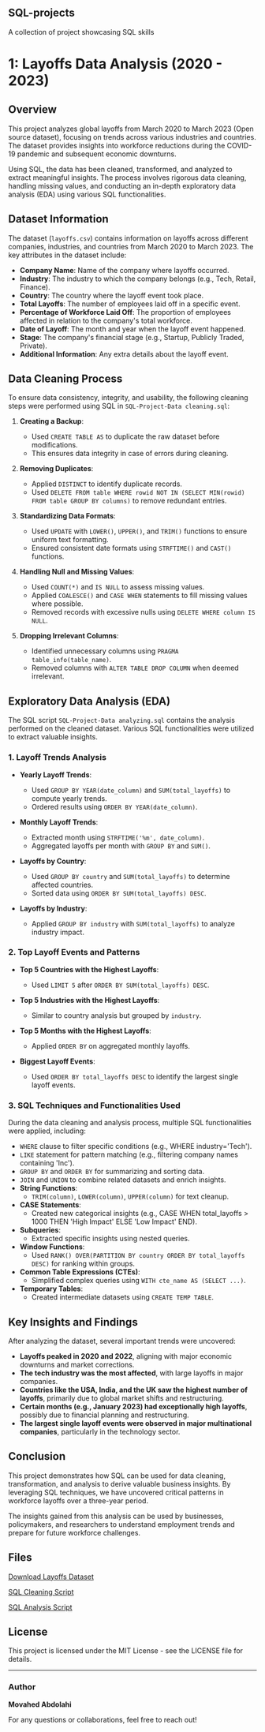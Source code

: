 ## SQL-projects
A collection of project showcasing SQL skills

# 1: Layoffs Data Analysis (2020 - 2023)

## Overview
This project analyzes global layoffs from March 2020 to March 2023 (Open source dataset), focusing on trends across various industries and countries. The dataset provides insights into workforce reductions during the COVID-19 pandemic and subsequent economic downturns.

Using SQL, the data has been cleaned, transformed, and analyzed to extract meaningful insights. The process involves rigorous data cleaning, handling missing values, and conducting an in-depth exploratory data analysis (EDA) using various SQL functionalities.

## Dataset Information
The dataset (`layoffs.csv`) contains information on layoffs across different companies, industries, and countries from March 2020 to March 2023. The key attributes in the dataset include:

- **Company Name**: Name of the company where layoffs occurred.
- **Industry**: The industry to which the company belongs (e.g., Tech, Retail, Finance).
- **Country**: The country where the layoff event took place.
- **Total Layoffs**: The number of employees laid off in a specific event.
- **Percentage of Workforce Laid Off**: The proportion of employees affected in relation to the company's total workforce.
- **Date of Layoff**: The month and year when the layoff event happened.
- **Stage**: The company's financial stage (e.g., Startup, Publicly Traded, Private).
- **Additional Information**: Any extra details about the layoff event.

## Data Cleaning Process
To ensure data consistency, integrity, and usability, the following cleaning steps were performed using SQL in `SQL-Project-Data cleaning.sql`:

1. **Creating a Backup**:
   - Used `CREATE TABLE AS` to duplicate the raw dataset before modifications.
   - This ensures data integrity in case of errors during cleaning.

2. **Removing Duplicates**:
   - Applied `DISTINCT` to identify duplicate records.
   - Used `DELETE FROM table WHERE rowid NOT IN (SELECT MIN(rowid) FROM table GROUP BY columns)` to remove redundant entries.

3. **Standardizing Data Formats**:
   - Used `UPDATE` with `LOWER()`, `UPPER()`, and `TRIM()` functions to ensure uniform text formatting.
   - Ensured consistent date formats using `STRFTIME()` and `CAST()` functions.

4. **Handling Null and Missing Values**:
   - Used `COUNT(*)` and `IS NULL` to assess missing values.
   - Applied `COALESCE()` and `CASE WHEN` statements to fill missing values where possible.
   - Removed records with excessive nulls using `DELETE WHERE column IS NULL`.

5. **Dropping Irrelevant Columns**:
   - Identified unnecessary columns using `PRAGMA table_info(table_name)`.
   - Removed columns with `ALTER TABLE DROP COLUMN` when deemed irrelevant.

## Exploratory Data Analysis (EDA)
The SQL script `SQL-Project-Data analyzing.sql` contains the analysis performed on the cleaned dataset. Various SQL functionalities were utilized to extract valuable insights. 

### 1. **Layoff Trends Analysis**
- **Yearly Layoff Trends**:
   - Used `GROUP BY YEAR(date_column)` and `SUM(total_layoffs)` to compute yearly trends.
   - Ordered results using `ORDER BY YEAR(date_column)`.

- **Monthly Layoff Trends**:
   - Extracted month using `STRFTIME('%m', date_column)`.
   - Aggregated layoffs per month with `GROUP BY` and `SUM()`.

- **Layoffs by Country**:
   - Used `GROUP BY country` and `SUM(total_layoffs)` to determine affected countries.
   - Sorted data using `ORDER BY SUM(total_layoffs) DESC`.

- **Layoffs by Industry**:
   - Applied `GROUP BY industry` with `SUM(total_layoffs)` to analyze industry impact.

### 2. **Top Layoff Events and Patterns**
- **Top 5 Countries with the Highest Layoffs**:
   - Used `LIMIT 5` after `ORDER BY SUM(total_layoffs) DESC`.

- **Top 5 Industries with the Highest Layoffs**:
   - Similar to country analysis but grouped by `industry`.

- **Top 5 Months with the Highest Layoffs**:
   - Applied `ORDER BY` on aggregated monthly layoffs.

- **Biggest Layoff Events**:
   - Used `ORDER BY total_layoffs DESC` to identify the largest single layoff events.

### 3. **SQL Techniques and Functionalities Used**
During the data cleaning and analysis process, multiple SQL functionalities were applied, including:
- `WHERE` clause to filter specific conditions (e.g., WHERE industry='Tech').
- `LIKE` statement for pattern matching (e.g., filtering company names containing 'Inc').
- `GROUP BY` and `ORDER BY` for summarizing and sorting data.
- `JOIN` and `UNION` to combine related datasets and enrich insights.
- **String Functions**:
   - `TRIM(column)`, `LOWER(column)`, `UPPER(column)` for text cleanup.
- **CASE Statements**:
   - Created new categorical insights (e.g., CASE WHEN total_layoffs > 1000 THEN 'High Impact' ELSE 'Low Impact' END).
- **Subqueries**:
   - Extracted specific insights using nested queries.
- **Window Functions**:
   - Used `RANK() OVER(PARTITION BY country ORDER BY total_layoffs DESC)` for ranking within groups.
- **Common Table Expressions (CTEs)**:
   - Simplified complex queries using `WITH cte_name AS (SELECT ...)`.
- **Temporary Tables**:
   - Created intermediate datasets using `CREATE TEMP TABLE`.

## Key Insights and Findings
After analyzing the dataset, several important trends were uncovered:

- **Layoffs peaked in 2020 and 2022**, aligning with major economic downturns and market corrections.
- **The tech industry was the most affected**, with large layoffs in major companies.
- **Countries like the USA, India, and the UK saw the highest number of layoffs**, primarily due to global market shifts and restructuring.
- **Certain months (e.g., January 2023) had exceptionally high layoffs**, possibly due to financial planning and restructuring.
- **The largest single layoff events were observed in major multinational companies**, particularly in the technology sector.

## Conclusion
This project demonstrates how SQL can be used for data cleaning, transformation, and analysis to derive valuable business insights. By leveraging SQL techniques, we have uncovered critical patterns in workforce layoffs over a three-year period.

The insights gained from this analysis can be used by businesses, policymakers, and researchers to understand employment trends and prepare for future workforce challenges.

## Files
[Download Layoffs Dataset](https://github.com/movahed-abdolahi/SQL-projects/Files/layoffs.csv)

[SQL Cleaning Script](https://github.com/movahed-abdolahi/SQL-projects/Files/SQL-Project-Data%20cleaning.sql)

[SQL Analysis Script](https://github.com/movahed-abdolahi/SQL-projects/Files/SQL-Project-Data%20analyzing.sql)


## License
This project is licensed under the MIT License - see the LICENSE file for details.

---
### Author
**Movahed Abdolahi**

For any questions or collaborations, feel free to reach out!

